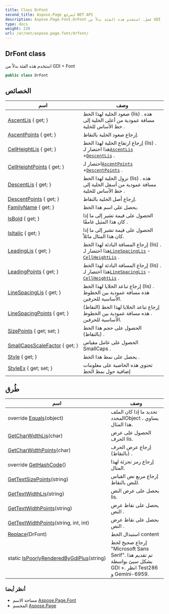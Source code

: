 ```yaml
---
title: Class DrFont
second_title: Aspose.Page لمرجع NET API
description: Aspose.Page.Font.DrFont فصل. استخدم هذه الفئة بدلاً من GDI  Font
type: docs
weight: 220
url: /ar/net/aspose.page.font/drfont/
---
```

## DrFont class

استخدم هذه الفئة بدلاً من GDI + Font

```csharp
public class DrFont
```

## الخصائص

| اسم | وصف |
| --- | --- |
| [AscentLis](../../aspose.page.font/drfont/ascentlis/) { get; } | صعود الخلية لهذا الخط (lis) . هذه مسافة عمودية من أعلى الخلية إلى خط الأساس للخلية . |
| [AscentPoints](../../aspose.page.font/drfont/ascentpoints/) { get; } | إرجاع صعود الخلية بالنقاط. |
| [CellHeightLis](../../aspose.page.font/drfont/cellheightlis/) { get; } | إرجاع ارتفاع الخلية لهذا الخط (lis) . هذا اختصار لـ[`AscentLis`](./ascentlis/) +[`DescentLis`](./descentlis/) . |
| [CellHeightPoints](../../aspose.page.font/drfont/cellheightpoints/) { get; } | اختصار لـ[`AscentPoints`](./ascentpoints/) +[`DescentPoints`](./descentpoints/) . |
| [DescentLis](../../aspose.page.font/drfont/descentlis/) { get; } | نزول الخلية لهذا الخط (lis) . هذه مسافة عمودية من أسفل الخلية إلى خط الأساس للخلية . |
| [DescentPoints](../../aspose.page.font/drfont/descentpoints/) { get; } | إرجاع أصل الخلية بالنقاط. |
| [FamilyName](../../aspose.page.font/drfont/familyname/) { get; } | يحصل على اسم هذا الخط. |
| [IsBold](../../aspose.page.font/drfont/isbold/) { get; } | الحصول على قيمة تشير إلى ما إذا كان هذا المثيل غامقًا . |
| [IsItalic](../../aspose.page.font/drfont/isitalic/) { get; } | الحصول على قيمة تشير إلى ما إذا كان هذا المثال مائلاً. |
| [LeadingLis](../../aspose.page.font/drfont/leadinglis/) { get; } | إرجاع المسافة البادئة لهذا الخط (lis) . هذا اختصار لـ[`LineSpacingLis`](./linespacinglis/) -[`CellHeightLis`](./cellheightlis/) . |
| [LeadingPoints](../../aspose.page.font/drfont/leadingpoints/) { get; } | إرجاع المسافة البادئة لهذا الخط (lis) . هذا اختصار لـ[`LineSpacingLis`](./linespacinglis/) -[`CellHeightLis`](./cellheightlis/) . |
| [LineSpacingLis](../../aspose.page.font/drfont/linespacinglis/) { get; } | إرجاع تباعد الخلايا لهذا الخط (lis) . هذه مسافة عمودية بين الخطوط الأساسية للحرفين. |
| [LineSpacingPoints](../../aspose.page.font/drfont/linespacingpoints/) { get; } | إرجاع تباعد الخلايا لهذا الخط (النقاط) . هذه مسافة عمودية بين الخطوط الأساسية للحرفين. |
| [SizePoints](../../aspose.page.font/drfont/sizepoints/) { get; set; } | الحصول على حجم هذا الخط (بالنقاط) . |
| [SmallCapsScaleFactor](../../aspose.page.font/drfont/smallcapsscalefactor/) { get; } | الحصول على عامل مقياس SmallCaps . |
| [Style](../../aspose.page.font/drfont/style/) { get; } | يحصل على نمط هذا الخط . |
| [StyleEx](../../aspose.page.font/drfont/styleex/) { get; set; } | تحتوي هذه الخاصية على معلومات إضافية حول نمط الخط |

## طُرق

| اسم | وصف |
| --- | --- |
| override [Equals](../../aspose.page.font/drfont/equals/)(object) | تحديد ما إذا كان الملف المحددObject ، يساوي هذا المثال. |
| [GetCharWidthLis](../../aspose.page.font/drfont/getcharwidthlis/)(char) | الحصول على عرض الحرف lis. |
| [GetCharWidthPoints](../../aspose.page.font/drfont/getcharwidthpoints/)(char) | إرجاع عرض الحرف (بالنقاط) . |
| override [GetHashCode](../../aspose.page.font/drfont/gethashcode/)() | إرجاع رمز تجزئة لهذا المثال. |
| [GetTextSizePoints](../../aspose.page.font/drfont/gettextsizepoints/)(string) | إرجاع مربع نص القياس للنص بالنقاط. |
| [GetTextWidthLis](../../aspose.page.font/drfont/gettextwidthlis/)(string) | يحصل على عرض النص lis. |
| [GetTextWidthPoints](../../aspose.page.font/drfont/gettextwidthpoints/#gettextwidthpoints)(string) | يحصل على نقاط عرض النص . |
| [GetTextWidthPoints](../../aspose.page.font/drfont/gettextwidthpoints/#gettextwidthpoints_1)(string, int, int) | يحصل على نقاط عرض النص . |
| [Replace](../../aspose.page.font/drfont/replace/)(DrFont) | استبدال الخط content |
| static [IsPoorlyRenderedByGdiPlus](../../aspose.page.font/drfont/ispoorlyrenderedbygdiplus/)(string) | إرجاع صحيح لخط "Microsoft Sans Serif". تم تقديم هذا بشكل سيئ بواسطة GDI +. انظر Test286 و Gemini-6959. |

### أنظر أيضا

* مساحة الاسم [Aspose.Page.Font](../../aspose.page.font/)
* المجسم [Aspose.Page](../../)


